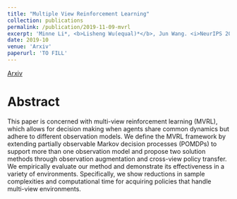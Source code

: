 ```yaml
---
title: "Multiple View Reinforcement Learning"
collection: publications
permalink: /publication/2019-11-09-mvrl
excerpt: 'Minne Li*, <b>Lisheng Wu(equal)*</b>, Jun Wang. <i>NeurIPS 2019.</i>'
date: 2019-10
venue: 'Arxiv'
paperurl: 'TO FILL'
---
```


[Arxiv](https://arxiv.org/pdf/1910.08285.pdf)

# Abstract

This paper is concerned with multi-view reinforcement learning (MVRL), which allows for decision making when agents share common dynamics but adhere to different observation models. We define the MVRL framework by extending partially observable Markov decision processes (POMDPs) to support more than one observation model and propose two solution methods through observation augmentation and cross-view policy transfer. We empirically evaluate our method and demonstrate its effectiveness in a variety of environments. Specifically, we show reductions in sample complexities and computational time for acquiring policies that handle multi-view environments.
